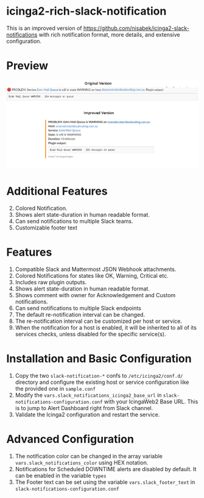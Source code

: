 # icinga2-rich-slack-notification

This is an improved version of https://github.com/nisabek/icinga2-slack-notifications with rich notification format, more details, and extensive configuration.

# Preview
![Sample Notification Preview](https://github.com/seffparker/icinga2-rich-slack-notification/blob/master/preview.png?raw=true "Sample Notification Preview")

# Additional Features
2. Colored Notification.
3. Shows alert state-duration in human readable format.
4. Can send notifications to multiple Slack teams.
5. Customizable footer text

# Features
1. Compatible Slack and Mattermost JSON Webhook attachments.
1. Colored Notifications for states like OK, Warning, Critical etc.
1. Includes raw plugin outputs.
1. Shows alert state-duration in human readable format.
1. Shows comment with owner for Acknowledgement and Custom notifications.
1. Can send notifications to multiple Slack endpoints
1. The default re-notification interval can be changed.
1. The re-notification interval can be customized per host or service.
1. When the notification for a host is enabled, it will be inherited to all of its services checks, unless disabled for the specific service(s).

# Installation and Basic Configuration
1. Copy the two `slack-notification-*` confs to `/etc/icinga2/conf.d/` directory and configure the existing host or service configuration like the provided one in `sample.conf`
1. Modify the `vars.slack_notifications_icinga2_base_url` in `slack-notifications-configuration.conf` with your IcingaWeb2 Base URL. This is to jump to Alert Dashboard right from Slack channel.
1. Validate the Icinga2 configuration and restart the service.

# Advanced Configuration
1. The notification color can be changed in the array variable `vars.slack_notifications_color` using HEX notation.
1. Notifications for Scheduled DOWNTIME alerts are disabled by default. It can be enabled in the variable `types`
1. The Footer text can be set using the variable `vars.slack_footer_text` in `slack-notifications-configuration.conf`
